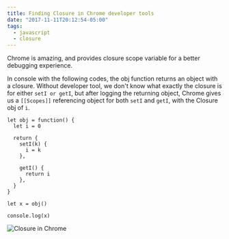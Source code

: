```yaml
---
title: Finding Closure in Chrome developer tools
date: "2017-11-11T20:12:54-05:00"
tags:
  - javascript
  - closure
---
```


Chrome is amazing, and provides closure scope variable for a better debugging experience.

In console with the following codes, the obj function returns an object with a closure. Without developer tool, we don't know what exactly the closure is for either `setI or getI`, but after logging the returning object, Chrome gives us a `[[Scopes]]` referencing object for both `setI` and `getI`, with the Closure obj of `i`.

```
let obj = function() {
  let i = 0

  return {
    setI(k) {
      i = k
    },

    getI() {
      return i
    },
  }
}

let x = obj()

console.log(x)

```

![Closure in Chrome](images/uploads/11-11.png)
